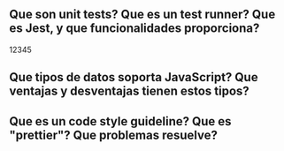 ## Que son unit tests? Que es un test runner? Que es Jest, y que funcionalidades proporciona?
12345
## Que tipos de datos soporta JavaScript? Que ventajas y desventajas tienen estos tipos?

## Que es un code style guideline? Que es "prettier"? Que problemas resuelve?
